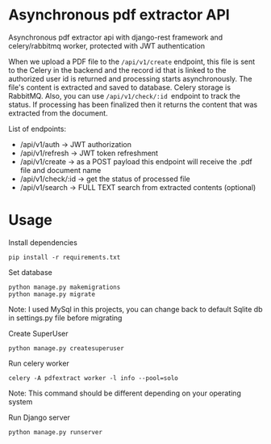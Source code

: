 # Asynchronous pdf extractor API
Asynchronous pdf extractor api with django-rest framework and celery/rabbitmq worker, protected with JWT authentication

When we upload a PDF file to the `/api/v1/create` endpoint, this file is sent to the Celery in the backend and the record id that is linked to the authorized user id is returned and processing starts asynchronously. The file's content is extracted and saved to database. Celery storage is RabbitMQ. Also, you can use `/api/v1/check/:id `endpoint to track the status. If processing has been finalized then it returns the content that was extracted from the document.

List of endpoints:
* /api/v1/auth → JWT authorization
* /api/v1/refresh → JWT token refreshment
* /api/v1/create → as a POST payload this endpoint will receive the .pdf file and document name
* /api/v1/check/:id → get the status of processed file
* /api/v1/search → FULL TEXT search from extracted contents (optional)

# Usage

Install dependencies
```
pip install -r requirements.txt
```

Set database
```
python manage.py makemigrations
python manage.py migrate
```
Note: I used MySql in this projects, you can change back to default Sqlite db in settings.py file before migrating

Create SuperUser
```
python manage.py createsuperuser
```

Run celery worker
```
celery -A pdfextract worker -l info --pool=solo 
```
Note: This command should be different depending on your operating system

Run Django server
```
python manage.py runserver
```


